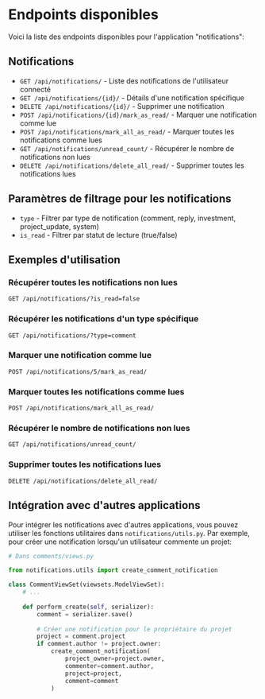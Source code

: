 # Endpoints disponibles

Voici la liste des endpoints disponibles pour l'application "notifications":

## Notifications

- `GET /api/notifications/` - Liste des notifications de l'utilisateur connecté
- `GET /api/notifications/{id}/` - Détails d'une notification spécifique
- `DELETE /api/notifications/{id}/` - Supprimer une notification
- `POST /api/notifications/{id}/mark_as_read/` - Marquer une notification comme lue
- `POST /api/notifications/mark_all_as_read/` - Marquer toutes les notifications comme lues
- `GET /api/notifications/unread_count/` - Récupérer le nombre de notifications non lues
- `DELETE /api/notifications/delete_all_read/` - Supprimer toutes les notifications lues

## Paramètres de filtrage pour les notifications

- `type` - Filtrer par type de notification (comment, reply, investment, project_update, system)
- `is_read` - Filtrer par statut de lecture (true/false)

## Exemples d'utilisation

### Récupérer toutes les notifications non lues

```plaintext
GET /api/notifications/?is_read=false
```

### Récupérer les notifications d'un type spécifique

```plaintext
GET /api/notifications/?type=comment
```

### Marquer une notification comme lue

```plaintext
POST /api/notifications/5/mark_as_read/
```

### Marquer toutes les notifications comme lues

```plaintext
POST /api/notifications/mark_all_as_read/
```

### Récupérer le nombre de notifications non lues

```plaintext
GET /api/notifications/unread_count/
```

### Supprimer toutes les notifications lues

```plaintext
DELETE /api/notifications/delete_all_read/
```

## Intégration avec d'autres applications

Pour intégrer les notifications avec d'autres applications, vous pouvez utiliser les fonctions utilitaires dans `notifications/utils.py`. Par exemple, pour créer une notification lorsqu'un utilisateur commente un projet:

```python
# Dans comments/views.py

from notifications.utils import create_comment_notification

class CommentViewSet(viewsets.ModelViewSet):
    # ...
    
    def perform_create(self, serializer):
        comment = serializer.save()
        
        # Créer une notification pour le propriétaire du projet
        project = comment.project
        if comment.author != project.owner:
            create_comment_notification(
                project_owner=project.owner,
                commenter=comment.author,
                project=project,
                comment=comment
            )
